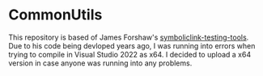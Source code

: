 # CommonUtils

This repository is based of James Forshaw's [symboliclink-testing-tools](https://github.com/googleprojectzero/symboliclink-testing-tools). Due to his code being devloped years ago, I was running into errors when trying to compile in Visual Studio 2022 as x64. I decided to upload a x64 version in case anyone was running into any problems.
